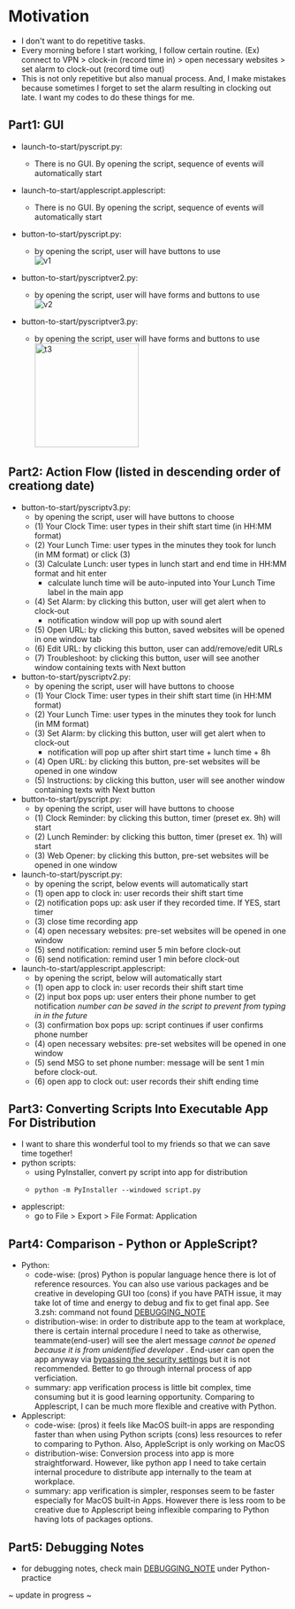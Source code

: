 # Motivation
- I don't want to do repetitive tasks.
- Every morning before I start working, I follow certain routine. (Ex) connect to VPN > clock-in (record time in) > open necessary websites > set alarm to clock-out (record time out)
- This is not only repetitive but also manual process. And, I make mistakes because sometimes I forget to set the alarm resulting in clocking out late. I want my codes to do these things for me.

## Part1: GUI 
- launch-to-start/pyscript.py: 
  - There is no GUI. By opening the script, sequence of events will automatically start
- launch-to-start/applescript.applescript:
  - There is no GUI. By opening the script, sequence of events will automatically start
- button-to-start/pyscript.py:
  - by opening the script, user will have buttons to use  
  ![v1](https://user-images.githubusercontent.com/91002274/224491748-53b197d1-c49e-44d4-9598-708dbca0e6d7.png)

- button-to-start/pyscriptver2.py:
  - by opening the script, user will have forms and buttons to use  
  ![v2](https://user-images.githubusercontent.com/91002274/224491751-272c651b-da41-4e96-bd9f-53f02e3a8f81.png)

- button-to-start/pyscriptver3.py:
  - by opening the script, user will have forms and buttons to use  
    <img width="188" alt="t3" src="https://github.com/selgik/RPA-project/assets/91002274/2f261f9b-85d0-44ce-8d7d-42697cf95ca8">


  
## Part2: Action Flow (listed in descending order of creationg date)
- button-to-start/pyscriptv3.py:
  - by opening the script, user will have buttons to choose
  - (1) Your Clock Time: user types in their shift start time (in HH:MM format)
  - (2) Your Lunch Time: user types in the minutes they took for lunch (in MM format) or click (3) 
  - (3) Calculate Lunch: user types in lunch start and end time in HH:MM format and hit enter
      - calculate lunch time will be auto-inputed into Your Lunch Time label in the main app 
  - (4) Set Alarm: by clicking this button, user will get alert when to clock-out
      - notification window will pop up with sound alert
  - (5) Open URL: by clicking this button, saved websites will be opened in one window tab
  - (6) Edit URL: by clicking this button, user can add/remove/edit URLs 
  - (7) Troubleshoot: by clicking this button, user will see another window containing texts with Next button 
- button-to-start/pyscriptv2.py:
  - by opening the script, user will have buttons to choose
  - (1) Your Clock Time: user types in their shift start time (in HH:MM format)
  - (2) Your Lunch Time: user types in the minutes they took for lunch (in MM format)
  - (3) Set Alarm: by clicking this button, user will get alert when to clock-out
      - notification will pop up after shirt start time + lunch time + 8h
  - (4) Open URL: by clicking this button, pre-set websites will be opened in one window
  - (5) Instructions: by clicking this button, user will see another window containing texts with Next button 
- button-to-start/pyscript.py:
  - by opening the script, user will have buttons to choose
  - (1) Clock Reminder: by clicking this button, timer (preset ex. 9h) will start
  - (2) Lunch Reminder: by clicking this button, timer (preset ex. 1h) will start
  - (3) Web Opener: by clicking this button, pre-set websites will be opened in one window
- launch-to-start/pyscript.py: 
  - by opening the script, below events will automatically start
  - (1) open app to clock in: user records their shift start time
  - (2) notification pops up: ask user if they recorded time. If YES, start timer
  - (3) close time recording app 
  - (4) open necessary websites: pre-set websites will be opened in one window
  - (5) send notification: remind user 5 min before clock-out
  - (6) send notification: remind user 1 min before clock-out
- launch-to-start/applescript.applescript:
  - by opening the script, below will automatically start
  - (1) open app to clock in: user records their shift start time 
  - (2) input box pops up: user enters their phone number to get notification
        *number can be saved in the script to prevent from typing in in the future*
  - (3) confirmation box pops up: script continues if user confirms phone number
  - (4) open necessary websites: pre-set websites will be opened in one window
  - (5) send MSG to set phone number: message will be sent 1 min before clock-out.  
  - (6) open app to clock out: user records their shift ending time 

## Part3: Converting Scripts Into Executable App For Distribution
- I want to share this wonderful tool to my friends so that we can save time together!
- python scripts: 
  - using PyInstaller, convert py script into app for distribution
  - ```terminal
    python -m PyInstaller --windowed script.py
    ``` 
- applescript:
  - go to File > Export > File Format: Application
  
## Part4: Comparison - Python or AppleScript?
- Python:
  - code-wise: (pros) Python is popular language hence there is lot of reference resources. You can also use various packages and be creative in developing GUI too (cons) if you have PATH issue, it may take lot of time and energy to debug and fix to get final app. See 3.zsh: command not found [DEBUGGING_NOTE](https://github.com/selgik/Python-practice/blob/main/DEBUGGING_NOTE.md)
  - distribution-wise: in order to distribute app to the team at workplace, there is certain internal procedure I need to take as otherwise, teammate(end-user) will see the alert message *cannot be opened because it is from unidentified developer* . End-user can open the app anyway via [bypassing the security settings](https://support.apple.com/en-sg/guide/mac-help/mh40616/mac) but it is not recommended. Better to go through internal process of app verficiation. 
  - summary: app verification process is little bit complex, time consuming but it is good learning opportunity. Comparing to Applescript, I can be much more flexible and creative with Python.
- Applescript:
  - code-wise: (pros) it feels like MacOS built-in apps are responding faster than when using Python scripts (cons) less resources to refer to comparing to Python. Also, AppleScript is only working on MacOS
  - distribution-wise: Conversion process into app is more straightforward. However, like python app I need to take certain internal procedure to distribute app internally to the team at workplace. 
  - summary: app verification is simpler, responses seem to be faster especially for MacOS built-in Apps. However there is less room to be creative due to Applescript being inflexible comparing to Python having lots of packages options.

## Part5: Debugging Notes
- for debugging notes, check main [DEBUGGING_NOTE](https://github.com/selgik/Python-practice/blob/main/DEBUGGING_NOTE.md) under Python-practice


~ update in progress ~
